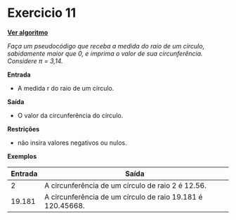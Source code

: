 # Exercicio 11
[**Ver algoritmo**](Algoritmo11.md)

*Faça um pseudocódigo que receba a medida do raio de um círculo, sabidamente maior que 0, e imprima o valor de sua circunferência.
Considere π = 3,14.*

**Entrada**

- A medida r do raio de um círculo.

**Saída**

- O valor da circunferência do círculo.

**Restrições**

- não insira valores negativos ou nulos.

**Exemplos**

|Entrada| Saída|
|-|-|
|2| A circunferência de um círculo de raio 2 é 12.56.|
|19.181| A circunferência de um círculo de raio 19.181 é 120.45668.|

